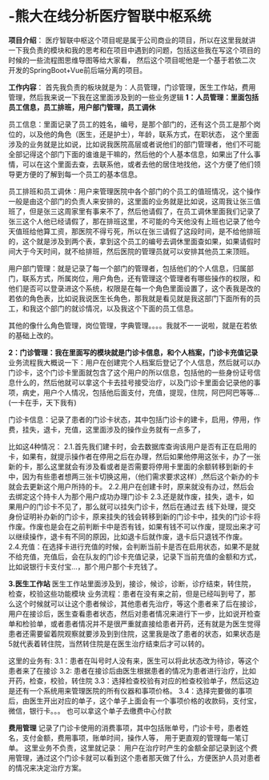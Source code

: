 # -熊大在线分析医疗智联中枢系统
**项目介绍**：
医疗智联中枢这个项目呢是属于公司商业的项目，所以在这里我就讲一下我负责的模块和我的思考和在项目中遇到的问题，包括这些我在写这个项目的时候的一些流程图思维导图等给大家看，
然后这个项目呢他是一个基于若依二次开发的SpringBoot+Vue前后端分离的项目。

**工作内容**：
首先我负责的板块就是为：人员管理，门诊管理，医生工作站，费用管理，然后我来说一下我在这里面涉及到的一些业务逻辑
**1：人员管理：里面包括员工信息，员工排班，用户部门管理，员工调休**

员工信息：里面记录了员工的姓名，编号，是那个部门的，还有这个员工是那个岗位的，以及他的角色（医生，还是护士），年龄，联系方式，在职状态，
这个里面涉及的业务就是比如说，比如说我医院高层或者说他们的部门管理者，他们不可能全部记得这个部门下面的谁谁是干嘛的，然后他的个人基本信息，如果出了什么事情，可以在这个里面去查，去联系他，或者去他的居住地找他，这个方便了他们领导更方便的了解到每一个员工的基本信息。

员工排班和员工调休：用户来管理医院中各个部门的个员工的值班情况，这个操作一般是由这个部门的负责人来安排的，这里面的业务就是比如说，这周我让张三值班了，但是张三这周家里有事来不了，然后他请假了，在员工调休里面我们记录了张三这个人他已经请假了，那在排班这里，不可能的今天他没有上班也记录了他今天值班给他算工资，那医院不得亏死，所以在张三请假了这段时间，是不给他排班的，这个就是涉及到两个表，拿到这个员工的编号去调休里面查如果，如果请假时间大于今天时间，就不给排班，然后医院的管理员就可以安排其他员工来顶班。

用户部门管理：就是记录了每一个部门的管理者，包括他们的个人信息，归属部门，联系方式，所属岗位，用户角色，还有管理这个管理者有哪些操作的权限，和他们是否可以登录进这个系统，权限是在每一个角色里面设置了，这个表我是改的若依的角色表，比如说我说医生长角色，那我就是看见就是我这部门下面所有的员工，和我这个部门的就诊情况，以及我这个下面的员工信息。

其他的像什么角色管理，岗位管理，字典管理。。。。我就不一一说啦，就是在若依的基础上改的。


**2：门诊管理：我在里面写的模块就是门诊卡信息，和个人档案，门诊卡充值记录**
业务流程我大概说一下：用户在创建完个人档案后登记了个人信息，然后就可以办门诊卡，这个门诊卡里面就包含了这个用户的所以信息，包括他的一些身份证号信息什么的，然后他就可以拿这个卡去挂号接受治疗，以及门诊卡里面会记录他的事项，病史，用户个人情况，包括他后面支付，充值，提现，住院，阿巴阿巴等等...(一卡在手，天下我有)

门诊卡信息：记录了患者的门诊卡状态，其中包括门诊卡的建卡，启用，停用，作费，挂失，退卡，充值，这里面涉及的操作业务就有一点多了，

比如这4种情况：
2.1.首先我们建卡时，会去数据库查询该用户是否有正在启用的卡，如果有，就提示操作者在停用之后在办理，然后如果他停用这张卡，办了一张新的卡，那么这里就会有涉及看或者是否需要将停用卡里面的余额转移到新的卡中，因为有些患者想两三张卡切换这用，（他们需求要求这样）,然后这个新办的卡就会去更新这个用户所持的卡。
2.2.用户在创建卡时，原来就没有办过，然后会去绑定这个持卡人为那个用户成功办理门诊卡
2.3.还是就作废，挂失，退卡，如果用户的门诊卡不见了，那么就可以挂失门诊卡，然后在通过去 线下处理，提交身份证明补办新的门诊卡，原来挂失的钱会转移到新的门诊卡中，挂失的门诊卡将作废。作废也是会在之前判断卡中是否有钱，如果有钱不可以作废，提现出来才可以继续操作，退卡有不同的原因，比如退卡后就作废，退卡后只退钱不作废。
2.4.充值：在选择卡进行充值的时候，会判断当前卡是否在启用状态，如果不是就不给充值，充值后，会在队友的门诊卡充值记录，记录下当前充值的金额和方式，比如说银行卡支付宝...，那个用户那个卡充钱了。


**3.医生工作站**
医生工作站里面涉及到，接诊，候诊，诊断，诊疗结束，转住院，检查，校验这些功能模块
业务流程：患者在没有来之前，但是已经叫到号了，那么这个时候就可以让这个患者候诊，其他患者先治疗，等这个患者来了后在接诊，用户在接诊后，医生查看患者状态，然后对患者情况来进行下一步，比如说开检查单和检验单，或者患者情况并不是很严重就直接给患者开药，还有就是为医生觉得患者还需要留着院观察就要涉及到到住院，这里我是改了患者的状态，如果状态是5就代表着转住院，当然转住院是在医生治疗结束后才可以转的。

这里的业务有:
  3.1：患者在叫号时人没有来，医生可以将此状态改为待诊，等这个患者来了在接诊
  3.2: 患者在接诊后由医生根据患者的情况为患者进行治疗，比如开药，检查，校验，转住院
  3.3：选择检查校验有对应的检查校验单子，然后这边是还有一个系统用来管理医院的所有仪器和事项价格。
  3.4：选择完要做的事项后，由医生开出对应的单子，这个单子上面会有一个事项价格的收款码，支付宝，微信，银行卡。。。
  也可以拿这个单子去缴费中心付款
  

**费用管理**
记录了门诊卡使用的消费事项，其中包括账单号，门诊卡号，患者姓名，支付金额，费用事项，账单时间，操作人等，
用于更直观的管理每一笔订单。
这里业务不负责，这里就记录：
用户在治疗时产生的金额全部记录到这个费用管理，通过这个门诊卡就可以看到这个患者那天做了什么，方便医护人员对患者的情况来决定治疗方案。








